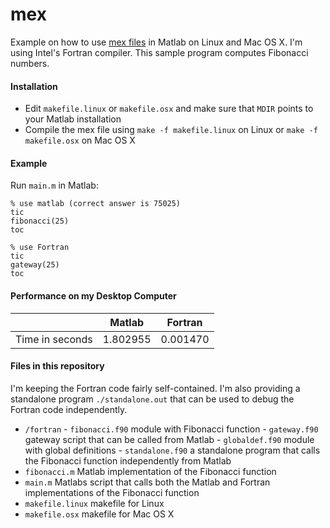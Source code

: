# mex
Example on how to use [mex files](http://www.mathworks.com/help/matlab/matlab_external/introducing-mex-files.html) in Matlab on Linux and Mac OS X. I'm using Intel's Fortran compiler. This sample program computes Fibonacci numbers.

#### Installation

 * Edit `makefile.linux` or `makefile.osx` and make sure that `MDIR` points to your Matlab installation
 * Compile the mex file using `make -f makefile.linux` on Linux or `make -f makefile.osx` on Mac OS X
 
#### Example 

Run `main.m` in Matlab:
 
```{matlab}
% use matlab (correct answer is 75025)
tic
fibonacci(25)
toc

% use Fortran
tic
gateway(25)
toc
```

#### Performance on my Desktop Computer

|  | Matlab | Fortran |
|------|-------|--------|
|Time in seconds|1.802955 | 0.001470


#### Files in this repository

I'm keeping the Fortran code fairly self-contained. I'm also providing a standalone program `./standalone.out` that can be used to debug the Fortran code independently. 

 * `/fortran` 
       - `fibonacci.f90` module with Fibonacci function
       - `gateway.f90` gateway script that can be called from Matlab
       - `globaldef.f90` module with global definitions
       - `standalone.f90` a standalone program that calls the Fibonacci function independently from Matlab 
 * `fibonacci.m` Matlab implementation of the Fibonacci function
 * `main.m` Matlabs script that calls both the Matlab and Fortran implementations of the Fibonacci function
 * `makefile.linux` makefile for Linux
 * `makefile.osx` makefile for Mac OS X
